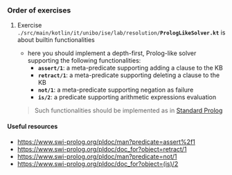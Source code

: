 
### Order of exercises

1. Exercise `./src/main/kotlin/it/unibo/ise/lab/resolution/`**`PrologLikeSolver.kt`** is about builtin functionalities
    - here you should implement a depth-first, Prolog-like solver supporting the following functionalities:
        + __`assert/1`__: a meta-predicate supporting adding a clause to the KB
        + __`retract/1`__: a meta-predicate supporting deleting a clause to the KB
        + __`not/1`__: a meta-predicate supporting negation as failure
        + __`is/2`__: a predicate supporting arithmetic expressions evaluation
    
    > Such functionalities should be implemented as in [Standard Prolog](https://gitlab.com/pika-lab/tuprolog/2p-in-kotlin/-/wikis/uploads/61418b60b1a04a47dbf9af5292bcb3eb/Prolog_The_Standard._Reference_Manual.pdf)

#### Useful resources

- https://www.swi-prolog.org/pldoc/man?predicate=assert%2f1
- https://www.swi-prolog.org/pldoc/doc_for?object=retract/1
- https://www.swi-prolog.org/pldoc/man?predicate=not/1
- https://www.swi-prolog.org/pldoc/doc_for?object=(is)/2


